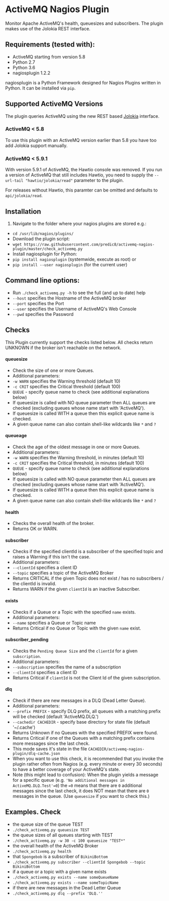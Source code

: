 # ActiveMQ Nagios Plugin
Monitor Apache ActiveMQ's health, queuesizes and subscribers. The plugin makes use of the Jolokia REST interface.


## Requirements (tested with):
- ActiveMQ starting from version 5.8
- Python 2.7
- Python 3.6
- nagiosplugin 1.2.2

nagiosplugin is a Python Framework designed for Nagios Plugins written in Python.
It can be installed via ```pip```.


## Supported ActiveMQ Versions
The plugin queries ActiveMQ using the new REST based [Jolokia](https://jolokia.org/) interface.

### ActiveMQ < 5.8
To use this plugin with an ActiveMQ version earlier than 5.8 you have too add Jolokia support manually.

### ActiveMQ < 5.9.1
With version 5.9.1 of ActiveMQ, the Hawtio console was removed.
If you run a version of ActiveMQ that still includes Hawtio,
you need to supply the ```--url-tail "hawtio/jolokia/read"``` parameter to the plugin.

For releases without Hawtio, this paramter can be omitted and defaults to ```api/jolokia/read```.


## Installation

1. Navigate to the folder where your nagios plugins are stored e.g.:
 - ```cd /usr/lib/nagios/plugins/```
- Download the plugin script:
 - ```wget https://raw.githubusercontent.com/predic8/activemq-nagios-plugin/master/check_activemq.py```
- Install nagiosplugin for Python:
 - ```pip install nagiosplugin``` (systemwide, execute as root) or
 - ```pip install --user nagiosplugin``` (for the current user)


## Command line options:
- Run ```./check_activemq.py -h``` to see the full (and up to date) help
- ```--host``` specifies the Hostname of the ActiveMQ broker
- ```--port``` specifies the Port
- ```--user``` specifies the Username of ActiveMQ's Web Console
- ```--pwd``` specifies the Password


## Checks

This Plugin currently support the checks listed below.
All checks return UNKNOWN if the broker isn't reachable on the network.

#### queuesize
- Check the size of one or more Queues.
- Additional parameters:
 - ```-w WARN``` specifies the Warning threshold (default 10)
 - ```-c CRIT``` specifies the Critical threshold (default 100)
 - ```QUEUE``` - specify queue name to check (see additional explanations below)
- If queuesize is called with NO queue parameter then ALL queues are checked (excluding queues whose name start with 'ActiveMQ').
- If queuesize is called WITH a queue then this explicit queue name is checked.
 - A given queue name can also contain shell-like wildcards like ```*``` and ```?```

#### queueage
- Check the age of the oldest message in one or more Queues.
- Additional parameters:
 - ```-w WARN``` specifies the Warning threshold, in minutes (default 10)
 - ```-c CRIT``` specifies the Critical threshold, in minutes (default 100)
 - ```QUEUE``` - specify queue name to check (see additional explanations below)
- If queuesize is called with NO queue parameter then ALL queues are checked (excluding queues whose name start with 'ActiveMQ').
- If queuesize is called WITH a queue then this explicit queue name is checked.
 - A given queue name can also contain shell-like wildcards like ```*``` and ```?```

#### health
- Checks the overall health of the broker.
- Returns OK or WARN.

#### subscriber
- Checks if the specified clientId is a subscriber of the specified topic and raises a Warning if this isn't the case.
- Additional parameters:
 - ```--clientId``` specifies a client ID
 - ```--topic``` specifies a topic of the ActiveMQ Broker
- Returns CRITICAL if the given Topic does not exist / has no subscribers / the clientId is invalid.
- Returns WARN if the given `clientId` is an inactive Subscriber.

#### exists
- Checks if a Queue or a Topic with the specified `name` exists.
- Additional parameters:
 - ```--name``` specifies a Queue or Topic name
- Returns Critical if no Queue or Topic with the given `name` exist.

#### subscriber_pending
- Checks the `Pending Queue Size` and the `clientId` for a given `subscription`.
- Additional parameters:
 - ```--subscription``` specifies the name of a subscription
 - ```--clientId``` specifies a client ID
- Returns Critical if `clientId` is not the Client Id of the given subscription.

#### dlq
- Check if there are new messages in a DLQ (Dead Letter Queue).
- Additional parameters:
 - ```--prefix PREFIX``` - specify DLQ prefix, all queues with a matching prefix will be checked (default 'ActiveMQ.DLQ.')
 - ```--cachedir CACHEDIR``` - specify base directory for state file (default '~/.cache')
- Returns Unknown if no Queues with the specified PREFIX were found.
- Returns Critical if one of the Queues with a matching prefix contains more messages
  since the last check.
- This mode saves it's state in the file
  ``CACHEDIR/activemq-nagios-plugin/dlq-cache.json``
- When you want to use this check, it is recommended that you invoke the
  plugin rather often from Nagios (e.g. every minute or every 30 seconds)
  to have a better coverage of your ActiveMQ's state.
- Note (this might lead to confusion): When the plugin yields a message for
  a specific queue (e.g. ``'No additional messages in ActiveMQ.DLQ.Test'=0``)
  the `=0` means that there are `0` additional messages since the last check,
  it does NOT mean that there are `0` messages in the queue. (Use `queuesize`
  if you want to check this.)


## Examples. Check
- the queue size of the queue TEST
 - ```./check_activemq.py queuesize TEST```
- the queue sizes of all queues starting with TEST
 - ```./check_activemq.py -w 30 -c 100 queuesize "TEST*"```
- the overall health of the ActiveMQ Broker
 - ```./check_activemq.py health```
- that ```Spongebob``` is a subscriber of ```BikiniBottom```
 - ```./check_activemq.py subscriber --clientId Spongebob --topic BikiniBottom```
- if a queue or a topic with a given name exists
 - ```./check_activemq.py exists --name someQueueName```
 - ```./check_activemq.py exists --name someTopicName```
- if there are new messages in the Dead Letter Queue
 - ```./check_activemq.py dlq --prefix 'DLQ.''```
